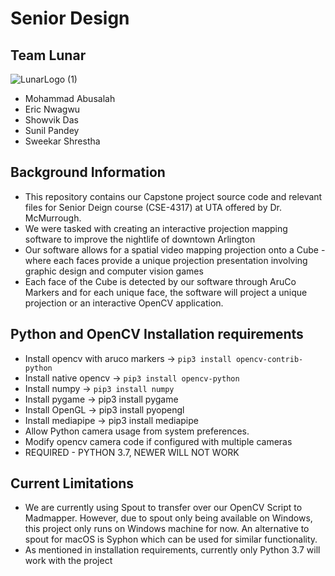 # Senior Design 

Team Lunar
------------
![LunarLogo (1)](https://user-images.githubusercontent.com/67570641/160968812-b9a223ba-cee6-48a2-b9b7-40acf1144df5.png)
- Mohammad Abusalah
- Eric Nwagwu
- Showvik Das
- Sunil Pandey
- Sweekar Shrestha


Background Information
-----------------------
- This repository contains our Capstone project source code and relevant files for Senior Deign course (CSE-4317) at UTA offered by Dr. McMurrough.
- We were tasked with creating an interactive projection mapping software to improve the nightlife of downtown Arlington
- Our software allows for a spatial video mapping projection onto a Cube - where each faces provide a unique projection presentation involving graphic design and computer vision games
- Each face of the Cube is detected by our software through AruCo Markers and for each unique face, the software will project a unique projection or an interactive OpenCV application.


Python and OpenCV Installation requirements
---------------------------
- Install opencv with aruco markers -> `pip3 install opencv-contrib-python`
- Install native opencv -> `pip3 install opencv-python`
- Install numpy -> `pip3 install numpy`
- Install pygame -> pip3 install pygame
- Install OpenGL -> pip3 install pyopengl
- Install mediapipe -> pip3 install mediapipe
- Allow Python camera usage from system preferences. 
- Modify opencv camera code if configured with multiple cameras
- REQUIRED - PYTHON 3.7, NEWER WILL NOT WORK

Current Limitations
---------------------
- We are currently using Spout to transfer over our OpenCV Script to Madmapper. However, due to spout only being available on Windows, this project only runs on Windows machine for now. An alternative to spout for macOS is Syphon which can be used for similar functionality. 
- As mentioned in installation requirements, currently only Python 3.7 will work with the project
